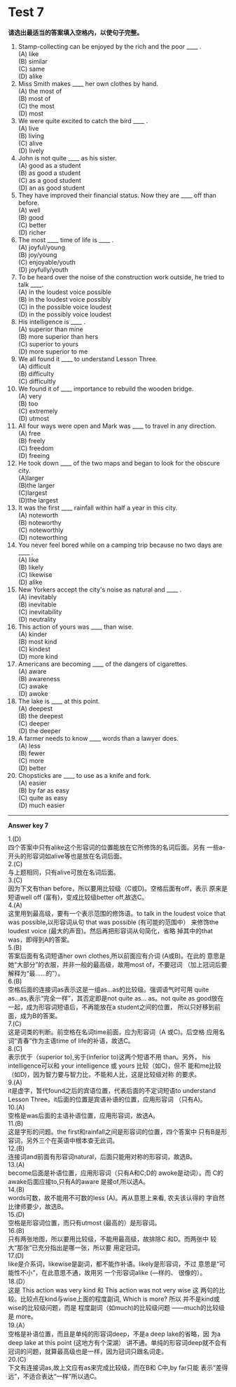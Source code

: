 # Test 7

<b>请选出最适当的答案填入空格内，以使句子完整。</b>
>  
1. Stamp-collecting can be enjoyed by the rich and the poor ____ .  
(A) like  
(B) similar  
(C) same  
(D) alike  
2. Miss Smith makes ____ her own clothes by hand.  
(A) the most of  
(B) most of   
(C) the most  
(D) most  
3. We were quite excited to catch the bird ____ .  
(A) live  
(B) living  
(C) alive  
(D) lively  
4. John is not quite ____ as his sister.  
(A) good as a student  
(B) as good a student  
(C) as a good student  
(D) an as good student  
5. They have improved their financial status. Now they are ____ off than before.  
(A) well  
(B) good  
(C) better  
(D) richer  
6. The most ____ time of life is ____ .  
(A) joyful/young  
(B) joy/young  
(C) enjoyable/youth  
(D) joyfully/youth  
7. To be heard over the noise of the construction work outside, he tried to talk ____.  
(A) in the loudest voice possible  
(B) in the loudest voice possibly  
(C) in the possible voice loudest  
(D) in the possibly voice loudest  
8. His intelligence is ____ .  
(A) superior than mine   
(B) more superior than hers  
(C) superior to yours  
(D) more superior to me  
9. We all found it ____ to understand Lesson Three.  
(A) difficult  
(B) difficulty  
(C) difficultly  
10. We found it of ____ importance to rebuild the wooden bridge.  
(A) very  
(B) too  
(C) extremely  
(D) utmost  
11. All four ways were open and Mark was ____ to travel in any direction.  
(A) free  
(B) freely  
(C) freedom  
(D) freeing  
12. He took down ____ of the two maps and began to look for the obscure city.  
(A)larger  
(B)the larger  
(C)largest  
(D)the largest  
13. It was the first ____ rainfall within half a year in this city.  
(A) noteworth  
(B) noteworthy  
(C) noteworthly  
(D) noteworthing  
14. You never feel bored while on a camping trip because no two days are ____ .  
(A) like  
(B) likely  
(C) likewise  
(D) alike  
15. New Yorkers accept the city's noise as natural and ____ .  
(A) inevitably  
(B) inevitable  
(C) inevitability  
(D) neutrality  
16. This action of yours was ____ than wise.  
(A) kinder  
(B) most kind  
(C) kindest  
(D) more kind  
17. Americans are becoming ____ of the dangers of cigarettes.  
(A) aware  
(B) awareness  
(C) awake  
(D) awoke  
18. The lake is ____ at this point.  
(A) deepest  
(B) the deepest  
(C) deeper  
(D) the deeper  
19. A farmer needs to know ____ words than a lawyer does.  
(A) less  
(B) fewer  
(C) more  
(D) better  
20. Chopsticks are ____ to use as a knife and fork.  
(A) easier  
(B) by far as easy  
(C) quite as easy  
(D) much easier  


---

**Answer key 7**
>  
1.(D)  
四个答案中只有alike这个形容词的位置能放在它所修饰的名词后面。另有
一些a-开头的形容词如alive等也是放在名词后面。  
2.(C)  
与上题相同，只有alive可放在名词后面。  
3.(C)  
因为下文有than before，所以要用比较级（C或D)。空格后面有off，表示
原来是短语well off (富有)，变成比较级better off,故选C。  
4.(A)  
这里用到最高级，要有一个表示范围的修饰语。to talk in the loudest voice that was possible,以形容词从句 that was possible (有可能的范围中）
来修饰the loudest voice (最大的声音)。然后再把形容词从句简化，省略
掉其中的that was，即得到A的答案。  
5.(B)  
答案后面有名词短语her own clothes,所以前面应有介词 (A或B)。在此的
意思是她“大部分”的衣服，并非一般的最高级，故用most of，不要冠词
（加上冠词后要解释为“最……的”）。  
6.(B)  
空格后面的连接词as表示这是一组as...as的比较级。强调语气时可用
quite as...as,表示“完全一样”，其否定即是not quite as... as。not quite
as good放在一起，成为形容词短语后，不再能放在a student之间的位置，
所以只好移到前面，成为B的答案。  
7.(C)  
这是词类的判断。前空格在名词time前面，应为形容词（A 或C)。后空格
应用名词“青春”作为主语time of life的补语，故选C。  
8.(C)  
表示优于（superior to),劣于(inferior to)这两个短语不用 than。另外，
his intelligence可以和 your intelligence 或 yours 比较（如C)，但不
能和me比较（如D)，因为智力要与智力比，不能和人比，这是比较级对称
的要求。  
9.(A)  
it是虚字，暂代found之后的宾语位置，代表后面的不定词短语to
understand Lesson Three。it后面的位置是宾语补语的位置，应用形容词
（只有A)。  
10.(A)  
空格是was后面的主语补语位置，应用形容词，故选A。  
11.(B)  
这是字形的问题。the first和rainfall之间是形容词的位置，四个答案中
只有B是形容词，另外三个在英语中根本查无此词。  
12.(B)  
连接词and前面有形容词natural，后面只能用对称的形容词，故选B。  
13.(A)  
become后面是补语位置，应用形容词（只有A和C;D的 awoke是动词）。而
C的awake后面应接to,只有A的aware 是接of,所以选A。  
14.(B)  
words可数，故不能用不可数的less (A)。再从意思上来看, 农夫该认得的
字自然比律师要少，故选B。  
15.(D)  
空格是形容词位置，而只有utmost (最高的）是形容词。  
16.(B)  
只有两张地图，所以要用比较级，不能用最高级，故排除C 和D。而两张中
较大“那张”已充分指出是哪一张，所以要 用定冠词。  
17.(D)  
like是介系词，likewise是副词，都不能作补语。likely是形容词，不过
意思是“可能性不小”，在此意思不通，故用另 一个形容词alike (—样的、
很像的）。  
18.(D）  
这是 This action was very kind 和 This action was not very wise 这
两句的比较。比较点在kind与wise上面的程度副词, Which is more? 所以
并不是kind或wise的比较级问题，而是 程度副词（如much)的比较级问题
——much的比较级是 more。    
19.(A）  
空格是补语位置，而且是单纯的形容词deep，不是a deep lake的省略，因
为a deep lake at this point (这地方有个深湖） 讲不通。单纯的形容词deep就不会有冠词的问题，就算最高级也是一样，因为冠词只跟名词走。  
20.(C)  
下文有连接词as,故上文应有as来完成比较级，而在B和 C中,by far只能
表示“差得远”，不适合表达“一样”所以选C。  